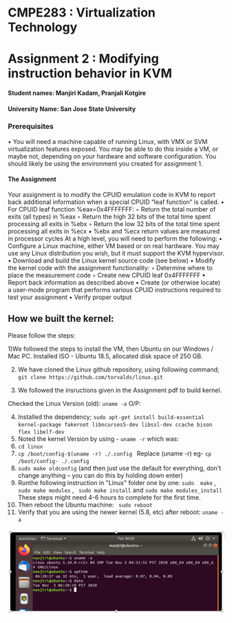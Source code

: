 # CMPE283 : Virtualization Technology
# Assignment 2 : Modifying instruction behavior in KVM

#### Student names: Manjiri Kadam, Pranjali Kotgire
#### University Name: San Jose State University

### Prerequisites
• You will need a machine capable of running Linux, with VMX or SVM virtualization features exposed.
You may be able to do this inside a VM, or maybe not, depending on your hardware and software
configuration. You should likely be using the environment you created for assignment 1.

#### The Assignment
Your assignment is to modify the CPUID emulation code in KVM to report back additional information
when a special CPUID “leaf function” is called.
• For CPUID leaf function %eax=0x4FFFFFFF:
◦ Return the total number of exits (all types) in %eax
◦ Return the high 32 bits of the total time spent processing all exits in %ebx
◦ Return the low 32 bits of the total time spent processing all exits in %ecx
▪ %ebx and %ecx return values are measured in processor cycles
At a high level, you will need to perform the following:
• Configure a Linux machine, either VM based or on real hardware. You may use any Linux
distribution you wish, but it must support the KVM hypervisor.
• Download and build the Linux kernel source code (see below)
• Modify the kernel code with the assignment functionality:
◦ Determine where to place the measurement code
◦ Create new CPUID leaf 0x4FFFFFFF
▪ Report back information as described above
• Create (or otherwise locate) a user-mode program that performs various CPUID instructions
required to test your assignment
• Verify proper output

## How we built the kernel:
Please follow the steps:

1)We followed the steps to install the VM, then Ubuntu on our Windows / Mac PC. Installed ISO - Ubuntu 18.5, allocated disk space of 250 GB.

2) We have cloned the Linux github repository, using following command;
  `git clone https://github.com/torvalds/linux.git `
  
3) We followed the insructions given in the Assignment pdf to build kernel.

 Checked the Linux Version (old):
 `uname -a`
 O/P:
 
4) Installed the dependency;
 `sudo apt-get install build-essential kernel-package fakeroot libncurses5-dev libssl-dev ccache bison flex libelf-dev`
5) Noted the kernel Version by using - `uname -r` which was: 
7) `cd linux`
8) `cp /boot/config-$(uname -r) ./.config ` Replace (uname -r) eg- ` cp /boot/config- ./.config `
9) ` sudo make oldconfig ` (and then just use the default for everything, don’t change anything – you can do this by holding down enter)
10) Runthe following instruction in "Linux" folder one by one:
`sudo  make` ,  `sudo make modules` , ` sudo make install`  and `sudo make modules_install` 
These steps might need 4-6 hours to complete for the first time.
11) Then reboot the Ubuntu machine:
` sudo reboot`
12) Verify that you are using the newer kernel (5.8, etc) after reboot: `uname -a`

<img src="updated kernel.png" />
